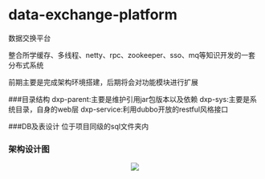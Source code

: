# data-exchange-platform
数据交换平台  

整合所学缓存、多线程、netty、rpc、zookeeper、sso、mq等知识开发的一套分布式系统   

前期主要是完成架构环境搭建，后期将会对功能模块进行扩展

###目录结构
dxp-parent:主要是维护引用jar包版本以及依赖
dxp-sys:主要是系统目录，自身的web层
dxp-service:利用dubbo开放的restful风格接口

###DB及表设计
位于项目同级的sql文件夹内


### 架构设计图
<div align=center><img src="https://github.com/fcoolish/data-exchange-platform/blob/master/arch.png" /></div>
